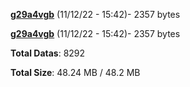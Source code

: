 [**g29a4vgb**](/data/g29a4vgb.txt) (11/12/22 - 15:42)- 2357 bytes

[**g29a4vgb**](/data/g29a4vgb.txt) (11/12/22 - 15:42)- 2357 bytes

**Total Datas**: 8292

**Total Size**: 48.24 MB / 48.2 MB